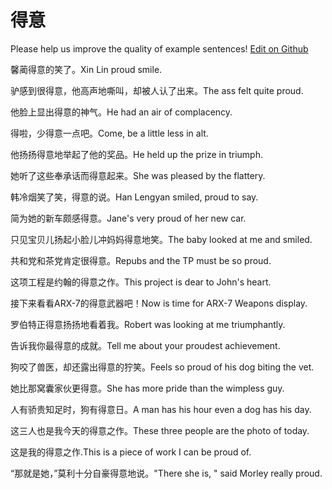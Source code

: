 # 得意

Please help us improve the quality of example sentences! [Edit on Github](https://github.com/jiyushe/jiyu-example-sentence-source/blob/main/chinese/deyi_2.md)

<p><span class="chinese">馨蔺得意的笑了。</span><span class="english">Xin Lin proud smile.</span></p>

<p><span class="chinese">驴感到很得意，他高声地嘶叫，却被人认了出来。</span><span class="english">The ass felt quite proud.</span></p>

<p><span class="chinese">他脸上显出得意的神气。</span><span class="english">He had an air of complacency.</span></p>

<p><span class="chinese">得啦，少得意一点吧。</span><span class="english">Come, be a little less in alt.</span></p>

<p><span class="chinese">他扬扬得意地举起了他的奖品。</span><span class="english">He held up the prize in triumph.</span></p>

<p><span class="chinese">她听了这些奉承话而得意起来。</span><span class="english">She was pleased by the flattery.</span></p>

<p><span class="chinese">韩冷烟笑了笑，得意的说。</span><span class="english">Han Lengyan smiled, proud to say.</span></p>

<p><span class="chinese">简为她的新车颇感得意。</span><span class="english">Jane's very proud of her new car.</span></p>

<p><span class="chinese">只见宝贝儿扬起小脸儿冲妈妈得意地笑。</span><span class="english">The baby looked at me and smiled.</span></p>

<p><span class="chinese">共和党和茶党肯定很得意。</span><span class="english">Repubs and the TP must be so proud.</span></p>

<p><span class="chinese">这项工程是约翰的得意之作。</span><span class="english">This project is dear to John's heart.</span></p>

<p><span class="chinese">接下来看看ARX-7的得意武器吧！</span><span class="english">Now is time for ARX-7 Weapons display.</span></p>

<p><span class="chinese">罗伯特正得意扬扬地看着我。</span><span class="english">Robert was looking at me triumphantly.</span></p>

<p><span class="chinese">告诉我你最得意的成就。</span><span class="english">Tell me about your proudest achievement.</span></p>

<p><span class="chinese">狗咬了兽医，却还露出得意的狞笑。</span><span class="english">Feels so proud of his dog biting the vet.</span></p>

<p><span class="chinese">她比那窝囊家伙更得意。</span><span class="english">She has more pride than the wimpless guy.</span></p>

<p><span class="chinese">人有骄贵知足时，狗有得意日。</span><span class="english">A man has his hour even a dog has his day.</span></p>

<p><span class="chinese">这三人也是我今天的得意之作。</span><span class="english">These three people are the photo of today.</span></p>

<p><span class="chinese">这是我的得意之作.</span><span class="english">This is a piece of work I can be proud of.</span></p>

<p><span class="chinese">“那就是她，”莫利十分自豪得意地说。</span><span class="english">"There she is, " said Morley really proud.</span></p>


